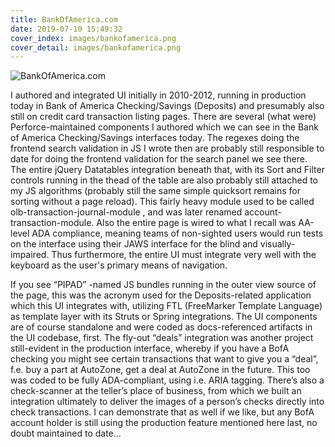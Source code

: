 ```yaml
---
title: BankOfAmerica.com
date: 2019-07-10 15:49:32
cover_index: images/bankofamerica.png
cover_detail: images/bankofamerica.png
---
```


![BankOfAmerica.com](/images/bankofamerica.png)

I authored and integrated UI initially in 2010-2012, running in production today in Bank of America Checking/Savings (Deposits) and presumably also still on credit card transaction listing pages. There are several (what were) Perforce-maintained components I authored which we can see in the Bank of America Checking/Savings interfaces today. The regexes doing the frontend search validation in JS I wrote then are probably still responsible to date for doing the frontend validation for the search panel we see there. The entire jQuery Datatables integration beneath that, with its Sort and Filter controls running in the thead of the table are also probably still attached to my JS algorithms (probably still the same simple quicksort remains for sorting without a page reload). This fairly heavy module used to be called olb-transaction-journal-module , and was later renamed account-transaction-module. Also the entire page is wired to what I recall was AA-level ADA compliance, meaning teams of non-sighted users would run tests on the interface using their JAWS interface for the blind and visually-impaired. Thus furthermore, the entire UI must integrate very well with the keyboard as the user's primary means of navigation.

If you see “PIPAD” -named JS bundles running in the outer view source of the page, this was the acronym used for the Deposits-related application which this UI integrates with, utilizing FTL (FreeMarker Template Language) as template layer with its Struts or Spring integrations. The UI components are of course standalone and were coded as docs-referenced artifacts in the UI codebase, first. The fly-out “deals” integration was another project still-evident in the production interface, whereby if you have a BofA checking you might see certain transactions that want to give you a “deal”, f.e. buy a part at AutoZone, get a deal at AutoZone in the future. This too was coded to be fully ADA-compliant, using i.e. ARIA tagging. There’s also a check-scanner at the teller’s place of business, from which we built an integration ultimately to deliver the images of a person’s checks directly into check transactions. I can demonstrate that as well if we like, but any BofA account holder is still using the production feature mentioned here last, no doubt maintained to date...
